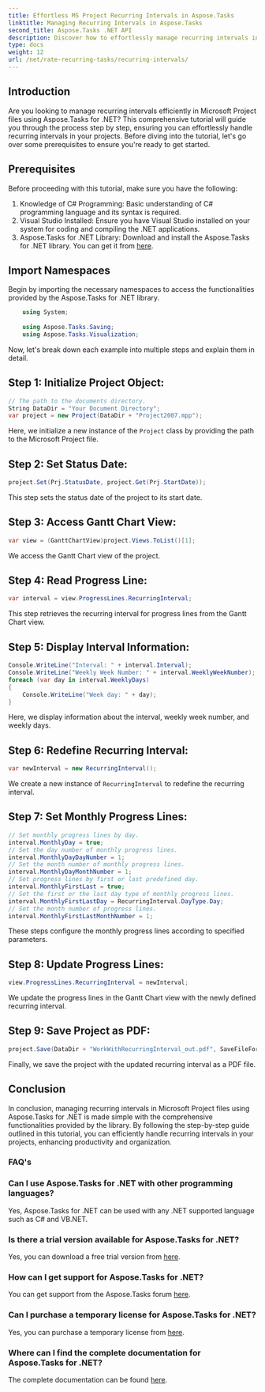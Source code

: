 ```yaml
---
title: Effortless MS Project Recurring Intervals in Aspose.Tasks
linktitle: Managing Recurring Intervals in Aspose.Tasks
second_title: Aspose.Tasks .NET API
description: Discover how to effortlessly manage recurring intervals in MS Project using Aspose.Tasks for .NET. 
type: docs
weight: 12
url: /net/rate-recurring-tasks/recurring-intervals/
---
```

## Introduction
Are you looking to manage recurring intervals efficiently in Microsoft Project files using Aspose.Tasks for .NET? This comprehensive tutorial will guide you through the process step by step, ensuring you can effortlessly handle recurring intervals in your projects. Before diving into the tutorial, let's go over some prerequisites to ensure you're ready to get started.
## Prerequisites
Before proceeding with this tutorial, make sure you have the following:
1. Knowledge of C# Programming: Basic understanding of C# programming language and its syntax is required.
2. Visual Studio Installed: Ensure you have Visual Studio installed on your system for coding and compiling the .NET applications.
3. Aspose.Tasks for .NET Library: Download and install the Aspose.Tasks for .NET library. You can get it from [here](https://releases.aspose.com/tasks/net/).

## Import Namespaces
Begin by importing the necessary namespaces to access the functionalities provided by the Aspose.Tasks for .NET library.
   
```csharp
    using System;
    
    using Aspose.Tasks.Saving;
    using Aspose.Tasks.Visualization;
```
Now, let's break down each example into multiple steps and explain them in detail.
## Step 1: Initialize Project Object:
```csharp
// The path to the documents directory.
String DataDir = "Your Document Directory";
var project = new Project(DataDir + "Project2007.mpp");
```
Here, we initialize a new instance of the `Project` class by providing the path to the Microsoft Project file.
## Step 2: Set Status Date:
```csharp
project.Set(Prj.StatusDate, project.Get(Prj.StartDate));
```
This step sets the status date of the project to its start date.
## Step 3: Access Gantt Chart View:
```csharp
var view = (GanttChartView)project.Views.ToList()[1];
```
We access the Gantt Chart view of the project.
## Step 4: Read Progress Line:
```csharp
var interval = view.ProgressLines.RecurringInterval;
```
This step retrieves the recurring interval for progress lines from the Gantt Chart view.
## Step 5: Display Interval Information:
```csharp
Console.WriteLine("Interval: " + interval.Interval);
Console.WriteLine("Weekly Week Number: " + interval.WeeklyWeekNumber);
foreach (var day in interval.WeeklyDays)
{
    Console.WriteLine("Week day: " + day);
}
```
Here, we display information about the interval, weekly week number, and weekly days.
## Step 6: Redefine Recurring Interval:
```csharp
var newInterval = new RecurringInterval();
```
We create a new instance of `RecurringInterval` to redefine the recurring interval.
## Step 7: Set Monthly Progress Lines:
```csharp
// Set monthly progress lines by day.
interval.MonthlyDay = true;
// Set the day number of monthly progress lines.
interval.MonthlyDayDayNumber = 1;
// Set the month number of monthly progress lines.
interval.MonthlyDayMonthNumber = 1;
// Set progress lines by first or last predefined day.
interval.MonthlyFirstLast = true;
// Set the first or the last day type of monthly progress lines.
interval.MonthlyFirstLastDay = RecurringInterval.DayType.Day;
// Set the month number of progress lines.
interval.MonthlyFirstLastMonthNumber = 1;
```
These steps configure the monthly progress lines according to specified parameters.
## Step 8: Update Progress Lines:
```csharp
view.ProgressLines.RecurringInterval = newInterval;
```
We update the progress lines in the Gantt Chart view with the newly defined recurring interval.
## Step 9: Save Project as PDF:
```csharp
project.Save(DataDir + "WorkWithRecurringInterval_out.pdf", SaveFileFormat.Pdf);
```
Finally, we save the project with the updated recurring interval as a PDF file.

## Conclusion
In conclusion, managing recurring intervals in Microsoft Project files using Aspose.Tasks for .NET is made simple with the comprehensive functionalities provided by the library. By following the step-by-step guide outlined in this tutorial, you can efficiently handle recurring intervals in your projects, enhancing productivity and organization.
### FAQ's
### Can I use Aspose.Tasks for .NET with other programming languages?
Yes, Aspose.Tasks for .NET can be used with any .NET supported language such as C# and VB.NET.
### Is there a trial version available for Aspose.Tasks for .NET?
Yes, you can download a free trial version from [here](https://releases.aspose.com/).
### How can I get support for Aspose.Tasks for .NET?
You can get support from the Aspose.Tasks forum [here](https://forum.aspose.com/c/tasks/15).
### Can I purchase a temporary license for Aspose.Tasks for .NET?
Yes, you can purchase a temporary license from [here](https://purchase.aspose.com/temporary-license/).
### Where can I find the complete documentation for Aspose.Tasks for .NET?
The complete documentation can be found [here](https://reference.aspose.com/tasks/net/).
